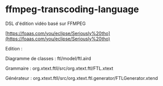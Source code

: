# ffmpeg-transcoding-language

DSL d'édition vidéo basé sur FFMPEG

[https://foaas.com/you/eclipse/Seriously%20tho](https://foaas.com/you/eclipse/Seriously%20tho) 



Edition :

Diagramme de classes : ftl/model/ftl.aird

Grammaire : org.xtext.ftll/src/org.xtext.ftl/FTL.xtext

Générateur : org.xtext.ftll/src/org.xtext.ftl.generator/FTLGenerator.xtend


